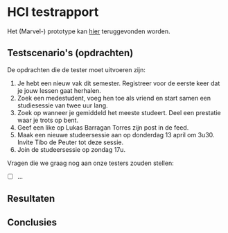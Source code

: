# HCI testrapport

Het (Marvel-) prototype kan [hier](https://marvelapp.com/prototype/69ch17i) teruggevonden worden.

## Testscenario's (opdrachten)

De opdrachten die de tester moet uitvoeren zijn:

1. Je hebt een nieuw vak dit semester. Registreer voor de eerste keer dat je jouw lessen gaat herhalen.
2. Zoek een medestudent, voeg hen toe als vriend en start samen een studiesessie van twee uur lang.
3. Zoek op wanneer je gemiddeld het meeste studeert. Deel een prestatie waar je trots op bent.
4. Geef een like op Lukas Barragan Torres zijn post in de feed.
5. Maak een nieuwe studeersessie aan op donderdag 13 april om 3u30. Invite Tibo de Peuter tot deze sessie.
6. Join de studeersessie op zondag 17u.

Vragen die we graag nog aan onze testers zouden stellen: 

- [ ] ...

## Resultaten

## Conclusies
